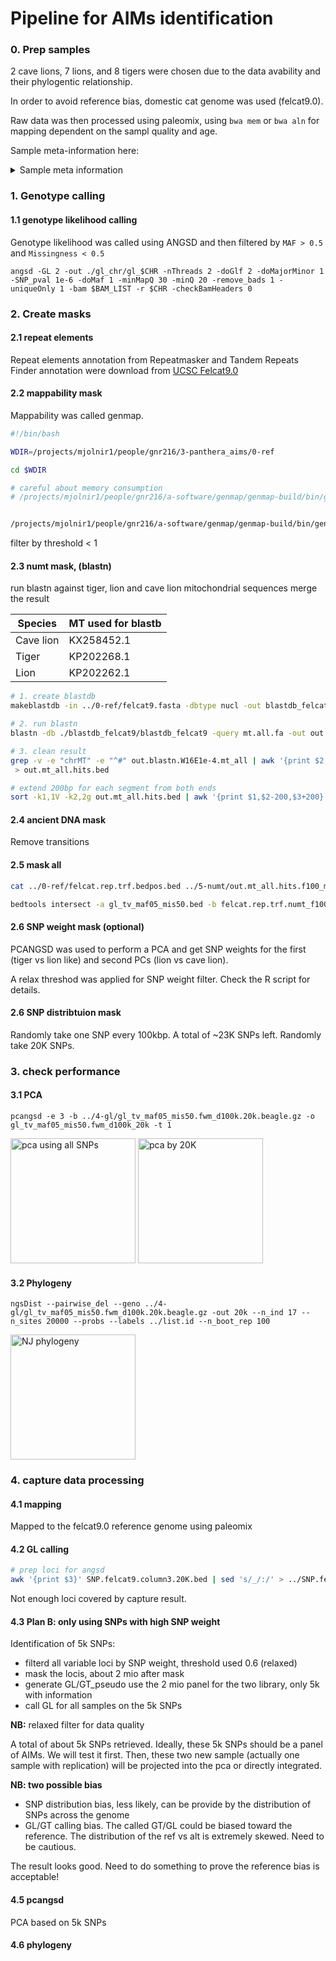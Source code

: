 # Pipeline for AIMs identification

### 0. Prep samples
2 cave lions, 7 lions, and 8 tigers were chosen due to the data avability and their phylogentic relationship.

In order to avoid reference bias, domestic cat genome was used (felcat9.0).

Raw data was then processed using paleomix, using `bwa mem` or `bwa aln` for mapping dependent on the sampl quality and age.

Sample meta-information here:
<details>
  <summary>Sample meta information</summary>
  [Sample meta-information](https://docs.google.com/spreadsheets/d/1CMswMdxAq-nw5aDnAL6u-kl7WNeRNOxeQDbLMn4y-pE/edit?usp=sharing)  
</details>

### 1. Genotype calling
#### 1.1 genotype likelihood calling

Genotype likelihood was called using ANGSD and then filtered by `MAF > 0.5` and `Missingness < 0.5`

```
angsd -GL 2 -out ./gl_chr/gl_$CHR -nThreads 2 -doGlf 2 -doMajorMinor 1 -SNP_pval 1e-6 -doMaf 1 -minMapQ 30 -minQ 20 -remove_bads 1 -uniqueOnly 1 -bam $BAM_LIST -r $CHR -checkBamHeaders 0
```

### 2. Create masks
#### 2.1 repeat elements 

Repeat elements annotation from Repeatmasker and Tandem Repeats Finder annotation were download from [UCSC Felcat9.0](http://hgdownload.soe.ucsc.edu/goldenPath/felCat9/bigZips/)


#### 2.2 mappability mask 
Mappability was called genmap.

``` bash
#!/bin/bash

WDIR=/projects/mjolnir1/people/gnr216/3-panthera_aims/0-ref

cd $WDIR

# careful about memory consumption
# /projects/mjolnir1/people/gnr216/a-software/genmap/genmap-build/bin/genmap index -F ./felcat9.fasta -I ./genmap_index


/projects/mjolnir1/people/gnr216/a-software/genmap/genmap-build/bin/genmap map -K 100 -E 2 -I ./genmap_index -O ./genmap_out -t -w -bg -T 20
```

filter by threshold < 1



#### 2.3 numt mask, (blastn)
run blastn against tiger, lion and cave lion mitochondrial sequences
merge the result


|Species|MT used for blastb|
|---|---|
|Cave lion|KX258452.1|
|Tiger|KP202268.1|
|Lion|KP202262.1|



``` bash
# 1. create blastdb
makeblastdb -in ../0-ref/felcat9.fasta -dbtype nucl -out blastdb_felcat9

# 2. run blastn
blastn -db ./blastdb_felcat9/blastdb_felcat9 -query mt.all.fa -out out.blastn.W16E1e-4.mt_all -word_size 16 -evalue 0.0001 -outfmt 7

# 3. clean result
grep -v -e "chrMT" -e "^#" out.blastn.W16E1e-4.mt_all | awk '{print $2,$9,$10}' | awk '$2>$3 {print $1,$3,$2;next}{print $0}' OFS='\t'
 > out.mt_all.hits.bed

# extend 200bp for each segment from both ends
sort -k1,1V -k2,2g out.mt_all.hits.bed | awk '{print $1,$2-200,$3+200}' OFS='\t' | bedtools merge > out.mt_all.hits.f100_merge.bed

```


#### 2.4 ancient DNA mask
Remove transitions


#### 2.5 mask all

``` bash
cat ../0-ref/felcat.rep.trf.bedpos.bed ../5-numt/out.mt_all.hits.f100_merge.bed | sort -k1,1V -k2,2g | bedtools merge > felcat.rep.trf.numt_f100.bedpos.bed

bedtools intersect -a gl_tv_maf05_mis50.bed -b felcat.rep.trf.numt_f100.bedpos.bed -v > gl_tv_maf05_mis50.rep.trf.numt_f100.bed
```

#### 2.6 SNP weight mask (optional)

PCANGSD was used to perform a PCA and get SNP weights for the first (tiger vs lion like) and second PCs (lion vs cave lion).

A relax threshod was applied for SNP weight filter. Check the R script for details.


#### 2.6 SNP distribtuion mask
Randomly take one SNP every 100kbp.  A total of ~23K SNPs left. Randomly take 20K SNPs.
 

### 3. check performance
#### 3.1 PCA

```
pcangsd -e 3 -b ../4-gl/gl_tv_maf05_mis50.fwm_d100k.20k.beagle.gz -o gl_tv_maf05_mis50.fwm_d100k_20k -t 1
```

<img src="pca_gl_raw_8x8.png" alt="pca using all SNPs" width="200"/>

<img src="pca_gl_20K_8x8.png" alt="pca by 20K" width="200"/>


#### 3.2 Phylogeny

```
ngsDist --pairwise_del --geno ../4-gl/gl_tv_maf05_mis50.fwm_d100k.20k.beagle.gz -out 20k --n_ind 17 --n_sites 20000 --probs --labels ../list.id --n_boot_rep 100
```

<img src="phy.20K.bs100.tre.png" alt="NJ phylogeny" width="200"/>



### 4. capture data processing
#### 4.1 mapping 

Mapped to the felcat9.0 reference genome using paleomix

#### 4.2 GL calling

``` bash
# prep loci for angsd
awk '{print $3}' SNP.felcat9.column3.20K.bed | sed 's/_/:/' > ../SNP.felcat9.column3.20K.angsd

```

Not enough loci covered by capture result.

#### 4.3 Plan B: only using SNPs with high SNP weight

Identification of 5k SNPs:
 - filterd all variable loci by SNP weight, threshold used 0.6 (relaxed)
 - mask the locis, about 2 mio after mask
 - generate GL/GT_pseudo use the 2 mio panel for the two library, only 5k with information
 - call GL for all samples on the 5k SNPs

**NB:** relaxed filter for data quality


A total of about 5k SNPs retrieved.
Ideally, these 5k SNPs should be a panel of AIMs. We will test it first.
Then, these two new sample (actually one sample with replication) will be projected into the pca or directly integrated.

**NB: two possible bias**  
 - SNP distribution bias, less likely, can be provide by the distribution of SNPs across the genome
 - GL/GT calling bias. The called GT/GL could be biased toward the reference. The distribution of the ref vs alt is extremely skewed. Need to be cautious.

The result looks good. Need to do something to prove the reference bias is acceptable!

#### 4.5 pcangsd

PCA based on 5k SNPs


#### 4.6 phylogeny



